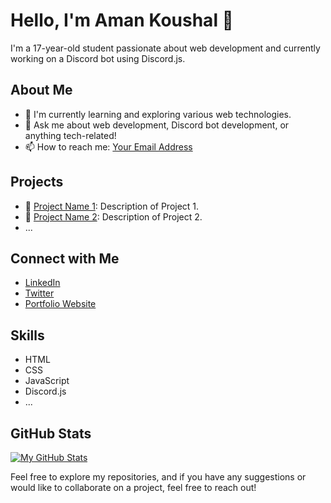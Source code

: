 # Hello, I'm Aman Koushal 👋

I'm a 17-year-old student passionate about web development and currently working on a Discord bot using Discord.js.

## About Me

- 🌱 I'm currently learning and exploring various web technologies.
- 💬 Ask me about web development, Discord bot development, or anything tech-related!
- 📫 How to reach me: [Your Email Address](mailto:your.email@example.com)

## Projects

- 🔧 [Project Name 1](link-to-repo): Description of Project 1.
- 🔧 [Project Name 2](link-to-repo): Description of Project 2.
- ...

## Connect with Me

- [LinkedIn](https://www.linkedin.com/in/yourlinkedinprofile)
- [Twitter](https://twitter.com/yourtwitterhandle)
- [Portfolio Website](https://www.yourportfolio.com)

## Skills

- HTML
- CSS
- JavaScript
- Discord.js
- ...

## GitHub Stats

[![My GitHub Stats](https://github-readme-stats.vercel.app/api?username=yourusername&show_icons=true&count_private=true&theme=dark)](https://github.com/yourusername)

Feel free to explore my repositories, and if you have any suggestions or would like to collaborate on a project, feel free to reach out!

